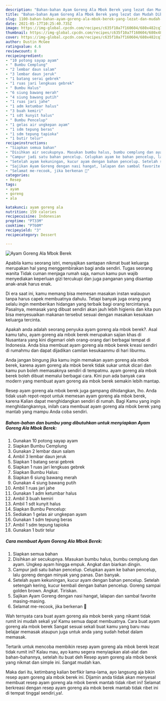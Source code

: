```yaml
---
description: "Bahan-bahan Ayam Goreng Ala Mbok Berek yang lezat dan Mudah Dibuat"
title: "Bahan-bahan Ayam Goreng Ala Mbok Berek yang lezat dan Mudah Dibuat"
slug: 1100-bahan-bahan-ayam-goreng-ala-mbok-berek-yang-lezat-dan-mudah-dibuat
date: 2021-05-17T10:25:40.735Z
image: https://img-global.cpcdn.com/recipes/c635f10a7f160604/680x482cq70/ayam-goreng-ala-mbok-berek-foto-resep-utama.jpg
thumbnail: https://img-global.cpcdn.com/recipes/c635f10a7f160604/680x482cq70/ayam-goreng-ala-mbok-berek-foto-resep-utama.jpg
cover: https://img-global.cpcdn.com/recipes/c635f10a7f160604/680x482cq70/ayam-goreng-ala-mbok-berek-foto-resep-utama.jpg
author: Dustin McGee
ratingvalue: 4.6
reviewcount: 8
recipeingredient:
- "10 potong sayap ayam"
- " Bumbu Cemplung"
- "2 lembar daun salam"
- "3 lembar daun jeruk"
- "1 batang serai gebrek"
- "1 ruas jari lengkuas gebrek"
- " Bumbu Halus"
- "6 siung bawang merah"
- "4 siung bawang putih"
- "1 ruas jari jahe"
- "1 adm ketumbar halus"
- "3 buah kemiri"
- "1 sdt kunyit halus"
- " Bumbu Pencelup"
- "1 gelas air ungkepan ayam"
- "1 sdm tepung beras"
- "1 sdm tepung tapioka"
- "1 butir telur"
recipeinstructions:
- "Siapkan semua bahan"
- "Disihkan air secukupnya. Masukan bumbu halus, bumbu cemplung dan ayam. Ungkep ayam hingga empuk. Angkat dan biarkan dingin."
- "Campur jadi satu bahan pencelup. Celupkan ayam ke bahan pencelup, lalu goreng dengan minyak yang panas. Dan banyak."
- "Setelah ayam kekuningan, kucur ayam dengan bahan pencelup. Setelah setengah kering, kucur kembali dengan bahan pencelup. Goreng sampai golden brown. Angkat. Tiriskan."
- "Sajikan Ayam Goreng dengan nasi hangat, lalapan dan sambal favorite masing-masing."
- "Selamat me-recook, jika berkenan 🙏"
categories:
- Resep
tags:
- ayam
- goreng
- ala

katakunci: ayam goreng ala 
nutrition: 159 calories
recipecuisine: Indonesian
preptime: "PT33M"
cooktime: "PT60M"
recipeyield: "3"
recipecategory: Dessert

---
```



![Ayam Goreng Ala Mbok Berek](https://img-global.cpcdn.com/recipes/c635f10a7f160604/680x482cq70/ayam-goreng-ala-mbok-berek-foto-resep-utama.jpg)

Apabila kamu seorang istri, menyajikan santapan nikmat buat keluarga merupakan hal yang menggembirakan bagi anda sendiri. Tugas seorang  wanita Tidak cuman menjaga rumah saja, namun kamu pun wajib menyediakan keperluan gizi tercukupi dan juga panganan yang disantap anak-anak harus enak.

Di era  saat ini, kamu memang bisa memesan masakan instan walaupun tanpa harus capek membuatnya dahulu. Tetapi banyak juga orang yang selalu ingin memberikan hidangan yang terbaik bagi orang tercintanya. Pasalnya, memasak yang dibuat sendiri akan jauh lebih higienis dan kita pun bisa menyesuaikan makanan tersebut sesuai dengan masakan kesukaan keluarga tercinta. 



Apakah anda adalah seorang penyuka ayam goreng ala mbok berek?. Asal kamu tahu, ayam goreng ala mbok berek merupakan sajian khas di Nusantara yang kini digemari oleh orang-orang dari berbagai tempat di Indonesia. Anda bisa membuat ayam goreng ala mbok berek kreasi sendiri di rumahmu dan dapat dijadikan camilan kesukaanmu di hari liburmu.

Anda jangan bingung jika kamu ingin memakan ayam goreng ala mbok berek, karena ayam goreng ala mbok berek tidak sukar untuk dicari dan kamu pun boleh memasaknya sendiri di tempatmu. ayam goreng ala mbok berek boleh dibuat memalui berbagai cara. Kini pun ada banyak cara modern yang membuat ayam goreng ala mbok berek semakin lebih mantap.

Resep ayam goreng ala mbok berek juga gampang dihidangkan, lho. Anda tidak usah repot-repot untuk memesan ayam goreng ala mbok berek, karena Kalian dapat menghidangkan sendiri di rumah. Bagi Kamu yang ingin menghidangkannya, inilah cara membuat ayam goreng ala mbok berek yang mantab yang mampu Anda coba sendiri.

<!--inarticleads1-->

##### Bahan-bahan dan bumbu yang dibutuhkan untuk menyiapkan Ayam Goreng Ala Mbok Berek:

1. Gunakan 10 potong sayap ayam
1. Siapkan  Bumbu Cemplung
1. Gunakan 2 lembar daun salam
1. Ambil 3 lembar daun jeruk
1. Siapkan 1 batang serai gebrek
1. Siapkan 1 ruas jari lengkuas gebrek
1. Siapkan  Bumbu Halus:
1. Siapkan 6 siung bawang merah
1. Gunakan 4 siung bawang putih
1. Ambil 1 ruas jari jahe
1. Gunakan 1 adm ketumbar halus
1. Ambil 3 buah kemiri
1. Ambil 1 sdt kunyit halus
1. Siapkan  Bumbu Pencelup:
1. Sediakan 1 gelas air ungkepan ayam
1. Gunakan 1 sdm tepung beras
1. Ambil 1 sdm tepung tapioka
1. Gunakan 1 butir telur




<!--inarticleads2-->

##### Cara membuat Ayam Goreng Ala Mbok Berek:

1. Siapkan semua bahan
1. Disihkan air secukupnya. Masukan bumbu halus, bumbu cemplung dan ayam. Ungkep ayam hingga empuk. Angkat dan biarkan dingin.
1. Campur jadi satu bahan pencelup. Celupkan ayam ke bahan pencelup, lalu goreng dengan minyak yang panas. Dan banyak.
1. Setelah ayam kekuningan, kucur ayam dengan bahan pencelup. Setelah setengah kering, kucur kembali dengan bahan pencelup. Goreng sampai golden brown. Angkat. Tiriskan.
1. Sajikan Ayam Goreng dengan nasi hangat, lalapan dan sambal favorite masing-masing.
1. Selamat me-recook, jika berkenan 🙏




Wah ternyata cara buat ayam goreng ala mbok berek yang nikamt tidak rumit ini mudah sekali ya! Kamu semua dapat membuatnya. Cara buat ayam goreng ala mbok berek Sangat sesuai sekali buat kamu yang baru mau belajar memasak ataupun juga untuk anda yang sudah hebat dalam memasak.

Tertarik untuk mencoba membikin resep ayam goreng ala mbok berek lezat tidak rumit ini? Kalau mau, ayo kamu segera menyiapkan alat-alat dan bahan-bahannya, setelah itu buat deh Resep ayam goreng ala mbok berek yang nikmat dan simple ini. Sangat mudah kan. 

Maka dari itu, ketimbang kalian berfikir lama-lama, ayo langsung aja bikin resep ayam goreng ala mbok berek ini. Dijamin anda tiidak akan menyesal membuat resep ayam goreng ala mbok berek mantab tidak ribet ini! Selamat berkreasi dengan resep ayam goreng ala mbok berek mantab tidak ribet ini di tempat tinggal sendiri,ya!.

